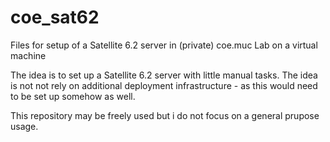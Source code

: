# coe_sat62
Files for setup of a Satellite 6.2 server in (private) coe.muc Lab on a virtual machine

The idea is to set up a Satellite 6.2 server with little manual tasks.
The idea is not not rely on additional deployment infrastructure - as this would need to be set up somehow as well.

This repository may be freely used but i do not focus on a general prupose usage.
